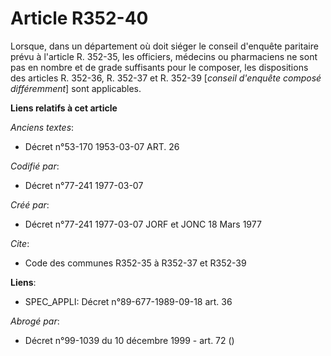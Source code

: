 # Article R352-40

Lorsque, dans un département où doit siéger le conseil d'enquête paritaire prévu à l'article R. 352-35, les officiers,
médecins ou pharmaciens ne sont pas en nombre et de grade suffisants pour le composer, les dispositions des articles R.
352-36, R. 352-37 et R. 352-39 [*conseil d'enquête composé différemment*] sont applicables.

**Liens relatifs à cet article**

_Anciens textes_:

  - Décret n°53-170 1953-03-07 ART. 26

_Codifié par_:

  - Décret n°77-241 1977-03-07

_Créé par_:

  - Décret n°77-241 1977-03-07 JORF et JONC 18 Mars 1977

_Cite_:

  - Code des communes R352-35 à R352-37 et R352-39

**Liens**:

  - SPEC_APPLI: Décret n°89-677-1989-09-18 art. 36

_Abrogé par_:

  - Décret n°99-1039 du 10 décembre 1999 - art. 72 ()
